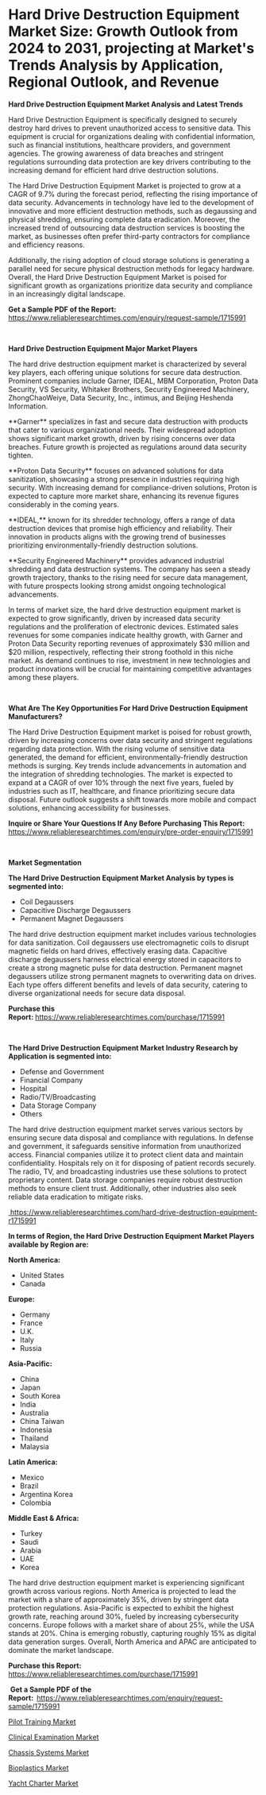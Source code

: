 <p><h1>Hard Drive Destruction Equipment Market Size: Growth Outlook from 2024 to 2031, projecting at Market's Trends Analysis by Application, Regional Outlook, and Revenue</h1></p><p><strong>Hard Drive Destruction Equipment Market Analysis and Latest Trends</strong></p>
<p><p>Hard Drive Destruction Equipment is specifically designed to securely destroy hard drives to prevent unauthorized access to sensitive data. This equipment is crucial for organizations dealing with confidential information, such as financial institutions, healthcare providers, and government agencies. The growing awareness of data breaches and stringent regulations surrounding data protection are key drivers contributing to the increasing demand for efficient hard drive destruction solutions.</p><p>The Hard Drive Destruction Equipment Market is projected to grow at a CAGR of 9.7% during the forecast period, reflecting the rising importance of data security. Advancements in technology have led to the development of innovative and more efficient destruction methods, such as degaussing and physical shredding, ensuring complete data eradication. Moreover, the increased trend of outsourcing data destruction services is boosting the market, as businesses often prefer third-party contractors for compliance and efficiency reasons.</p><p>Additionally, the rising adoption of cloud storage solutions is generating a parallel need for secure physical destruction methods for legacy hardware. Overall, the Hard Drive Destruction Equipment Market is poised for significant growth as organizations prioritize data security and compliance in an increasingly digital landscape.</p></p>
<p><strong>Get a Sample PDF of the Report:&nbsp;</strong> <a href="https://www.reliableresearchtimes.com/enquiry/request-sample/1715991?utm_campaign=1612&utm_medium=2&utm_source=Github&utm_content=ia&utm_term=23102024&utm_id=hard-drive-destruction-equipment">https://www.reliableresearchtimes.com/enquiry/request-sample/1715991</a></p>
<p>&nbsp;</p>
<p><strong>Hard Drive Destruction Equipment Major Market Players</strong></p>
<p><p>The hard drive destruction equipment market is characterized by several key players, each offering unique solutions for secure data destruction. Prominent companies include Garner, IDEAL, MBM Corporation, Proton Data Security, VS Security, Whitaker Brothers, Security Engineered Machinery, ZhongChaoWeiye, Data Security, Inc., intimus, and Beijing Heshenda Information.</p><p>**Garner** specializes in fast and secure data destruction with products that cater to various organizational needs. Their widespread adoption shows significant market growth, driven by rising concerns over data breaches. Future growth is projected as regulations around data security tighten.</p><p>**Proton Data Security** focuses on advanced solutions for data sanitization, showcasing a strong presence in industries requiring high security. With increasing demand for compliance-driven solutions, Proton is expected to capture more market share, enhancing its revenue figures considerably in the coming years.</p><p>**IDEAL,** known for its shredder technology, offers a range of data destruction devices that promise high efficiency and reliability. Their innovation in products aligns with the growing trend of businesses prioritizing environmentally-friendly destruction solutions.</p><p>**Security Engineered Machinery** provides advanced industrial shredding and data destruction systems. The company has seen a steady growth trajectory, thanks to the rising need for secure data management, with future prospects looking strong amidst ongoing technological advancements.</p><p>In terms of market size, the hard drive destruction equipment market is expected to grow significantly, driven by increased data security regulations and the proliferation of electronic devices. Estimated sales revenues for some companies indicate healthy growth, with Garner and Proton Data Security reporting revenues of approximately $30 million and $20 million, respectively, reflecting their strong foothold in this niche market. As demand continues to rise, investment in new technologies and product innovations will be crucial for maintaining competitive advantages among these players.</p></p>
<p>&nbsp;</p>
<p><strong>What Are The Key Opportunities For Hard Drive Destruction Equipment Manufacturers?</strong></p>
<p><p>The Hard Drive Destruction Equipment market is poised for robust growth, driven by increasing concerns over data security and stringent regulations regarding data protection. With the rising volume of sensitive data generated, the demand for efficient, environmentally-friendly destruction methods is surging. Key trends include advancements in automation and the integration of shredding technologies. The market is expected to expand at a CAGR of over 10% through the next five years, fueled by industries such as IT, healthcare, and finance prioritizing secure data disposal. Future outlook suggests a shift towards more mobile and compact solutions, enhancing accessibility for businesses.</p></p>
<p><strong>Inquire or Share Your Questions If Any Before Purchasing This Report:</strong> <a href="https://www.reliableresearchtimes.com/enquiry/pre-order-enquiry/1715991?utm_campaign=1612&utm_medium=2&utm_source=Github&utm_content=ia&utm_term=23102024&utm_id=hard-drive-destruction-equipment">https://www.reliableresearchtimes.com/enquiry/pre-order-enquiry/1715991</a></p>
<p>&nbsp;</p>
<p><strong>Market Segmentation</strong></p>
<p><strong>The Hard Drive Destruction Equipment Market Analysis by types is segmented into:</strong></p>
<p><ul><li>Coil Degaussers</li><li>Capacitive Discharge Degaussers</li><li>Permanent Magnet Degaussers</li></ul></p>
<p><p>The hard drive destruction equipment market includes various technologies for data sanitization. Coil degaussers use electromagnetic coils to disrupt magnetic fields on hard drives, effectively erasing data. Capacitive discharge degaussers harness electrical energy stored in capacitors to create a strong magnetic pulse for data destruction. Permanent magnet degaussers utilize strong permanent magnets to overwriting data on drives. Each type offers different benefits and levels of data security, catering to diverse organizational needs for secure data disposal.</p></p>
<p><strong>Purchase this Report:&nbsp;</strong><a href="https://www.reliableresearchtimes.com/purchase/1715991?utm_campaign=1612&utm_medium=2&utm_source=Github&utm_content=ia&utm_term=23102024&utm_id=hard-drive-destruction-equipment">https://www.reliableresearchtimes.com/purchase/1715991</a></p>
<p>&nbsp;</p>
<p><strong>The Hard Drive Destruction Equipment Market Industry Research by Application is segmented into:</strong></p>
<p><ul><li>Defense and Government</li><li>Financial Company</li><li>Hospital</li><li>Radio/TV/Broadcasting</li><li>Data Storage Company</li><li>Others</li></ul></p>
<p><p>The hard drive destruction equipment market serves various sectors by ensuring secure data disposal and compliance with regulations. In defense and government, it safeguards sensitive information from unauthorized access. Financial companies utilize it to protect client data and maintain confidentiality. Hospitals rely on it for disposing of patient records securely. The radio, TV, and broadcasting industries use these solutions to protect proprietary content. Data storage companies require robust destruction methods to ensure client trust. Additionally, other industries also seek reliable data eradication to mitigate risks.</p></p>
<p><a href="https://www.reliableresearchtimes.com/hard-drive-destruction-equipment-r1715991?utm_campaign=1612&utm_medium=2&utm_source=Github&utm_content=ia&utm_term=23102024&utm_id=hard-drive-destruction-equipment">&nbsp;https://www.reliableresearchtimes.com/hard-drive-destruction-equipment-r1715991</a></p>
<p><strong>In terms of Region, the Hard Drive Destruction Equipment Market Players available by Region are:</strong></p>
<p>
    <p> <strong> North America: </strong>
        <ul>
            <li>United States</li>
            <li>Canada</li>
        </ul>
        </p> 
    <p> <strong> Europe: </strong>
        <ul>
            <li>Germany</li>
            <li>France</li>
            <li>U.K.</li>
            <li>Italy</li>
            <li>Russia</li>
        </ul>
        </p> 
    <p> <strong> Asia-Pacific: </strong>
        <ul>
            <li>China</li>
            <li>Japan</li>
            <li>South Korea</li>
            <li>India</li>
            <li>Australia</li>
            <li>China Taiwan</li>
            <li>Indonesia</li>
            <li>Thailand</li>
            <li>Malaysia</li>
        </ul>
        </p> 
    <p> <strong> Latin America: </strong>
        <ul>
            <li>Mexico</li>
            <li>Brazil</li>
            <li>Argentina Korea</li>
            <li>Colombia</li>
        </ul>
        </p> 
    <p> <strong> Middle East & Africa: </strong>
        <ul>
            <li>Turkey</li>
            <li>Saudi</li>
            <li>Arabia</li>
            <li>UAE</li>
            <li>Korea</li>
        </ul>
    </p>
    </p>
<p><p>The hard drive destruction equipment market is experiencing significant growth across various regions. North America is projected to lead the market with a share of approximately 35%, driven by stringent data protection regulations. Asia-Pacific is expected to exhibit the highest growth rate, reaching around 30%, fueled by increasing cybersecurity concerns. Europe follows with a market share of about 25%, while the USA stands at 20%. China is emerging robustly, capturing roughly 15% as digital data generation surges. Overall, North America and APAC are anticipated to dominate the market landscape.</p></p>
<p><strong>Purchase this Report: </strong><a href="https://www.reliableresearchtimes.com/purchase/1715991?utm_campaign=1612&utm_medium=2&utm_source=Github&utm_content=ia&utm_term=23102024&utm_id=hard-drive-destruction-equipment">https://www.reliableresearchtimes.com/purchase/1715991</a></p>
<p>&nbsp;<strong>Get a Sample PDF of the Report:&nbsp;&nbsp;</strong><a href="https://www.reliableresearchtimes.com/enquiry/request-sample/1715991?utm_campaign=1612&utm_medium=2&utm_source=Github&utm_content=ia&utm_term=23102024&utm_id=hard-drive-destruction-equipment">https://www.reliableresearchtimes.com/enquiry/request-sample/1715991</a></p>
<p><strong></strong></p>
<p><p><a href="https://www.linkedin.com/pulse/investment-opportunities-pilot-training-sector-risk-analysis-jlwee?utm_campaign=1612&utm_medium=2&utm_source=Github&utm_content=ia&utm_term=23102024&utm_id=hard-drive-destruction-equipment">Pilot Training Market</a></p><p><a href="https://www.linkedin.com/pulse/driving-forces-global-clinical-examination-market-trends-applications-equge?utm_campaign=1612&utm_medium=2&utm_source=Github&utm_content=ia&utm_term=23102024&utm_id=hard-drive-destruction-equipment">Clinical Examination Market</a></p><p><a href="https://www.linkedin.com/pulse/chassis-systems-market-regional-outlook-competition-2024-2031-2znee?utm_campaign=1612&utm_medium=2&utm_source=Github&utm_content=ia&utm_term=23102024&utm_id=hard-drive-destruction-equipment">Chassis Systems Market</a></p><p><a href="https://www.linkedin.com/pulse/bioplastics-market-global-regional-analysis-focus-region-dfcge?utm_campaign=1612&utm_medium=2&utm_source=Github&utm_content=ia&utm_term=23102024&utm_id=hard-drive-destruction-equipment">Bioplastics Market</a></p><p><a href="https://www.linkedin.com/pulse/yacht-charter-industry-resonance-85-amplification-across-domains-yp2oe?utm_campaign=1612&utm_medium=2&utm_source=Github&utm_content=ia&utm_term=23102024&utm_id=hard-drive-destruction-equipment">Yacht Charter Market</a></p></p>